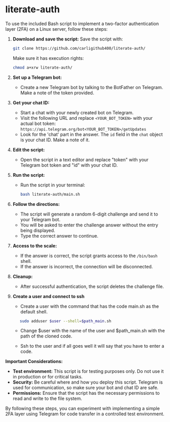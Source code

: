 # literate-auth
To use the included Bash script to implement a two-factor authentication layer (2FA) on a Linux server, follow these steps:

1. **Download and save the script:**
     Save the script with:
     ``` bash
     git clone https://github.com/carligithub400/literate-auth/
     ```
     Make sure it has execution rights:

     ``` bash
     chmod a+xrw literate-auth/
      ```

3. **Set up a Telegram bot:**
     - Create a new Telegram bot by talking to the BotFather on Telegram. Make a note of the token provided.

4. **Get your chat ID:**
     - Start a chat with your newly created bot on Telegram.
     - Visit the following URL and replace `<YOUR_BOT_TOKEN>` with your actual bot token: `https://api.telegram.org/bot<YOUR_BOT_TOKEN>/getUpdates`
     - Look for the 'chat' part in the answer. The `id` field in the `chat` object is your chat ID. Make a note of it.

5. **Edit the script:**
     - Open the script in a text editor and replace "token" with your Telegram bot token and "id" with your chat ID.

6. **Run the script:**
     - Run the script in your terminal:

       ``` bash
       bash literate-auth/main.sh
       ```

7. **Follow the directions:**
     - The script will generate a random 6-digit challenge and send it to your Telegram bot.
     - You will be asked to enter the challenge answer without the entry being displayed.
     - Type the correct answer to continue.

8. **Access to the scale:**
     - If the answer is correct, the script grants access to the `/bin/bash` shell.
     - If the answer is incorrect, the connection will be disconnected.

9. **Cleanup:**
     - After successful authentication, the script deletes the challenge file.

10. **Create a user and connect to ssh**
      - Create a user with the command that has the code main.sh as the default shell.

      ``` bash
         sudo adduser $user --shell=$path_main.sh
       ```
      - Change $user with the name of the user and $path_main.sh with the path of the cloned code.

      - Ssh to the user and if all goes well it will say that you have to enter a code.

**Important Considerations:**
- **Test environment:** This script is for testing purposes only. Do not use it in production or for critical tasks.
- **Security:** Be careful where and how you deploy this script. Telegram is used for communication, so make sure your bot and chat ID are safe.
- **Permissions:** Ensure that the script has the necessary permissions to read and write to the file system.

By following these steps, you can experiment with implementing a simple 2FA layer using Telegram for code transfer in a controlled test environment.
